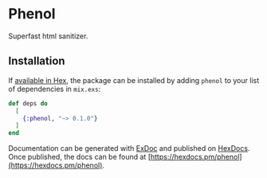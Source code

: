 # Phenol

Superfast html sanitizer.

## Installation

If [available in Hex](https://hex.pm/docs/publish), the package can be installed
by adding `phenol` to your list of dependencies in `mix.exs`:

```elixir
def deps do
  [
    {:phenol, "~> 0.1.0"}
  ]
end
```

Documentation can be generated with [ExDoc](https://github.com/elixir-lang/ex_doc)
and published on [HexDocs](https://hexdocs.pm). Once published, the docs can
be found at [https://hexdocs.pm/phenol](https://hexdocs.pm/phenol).

